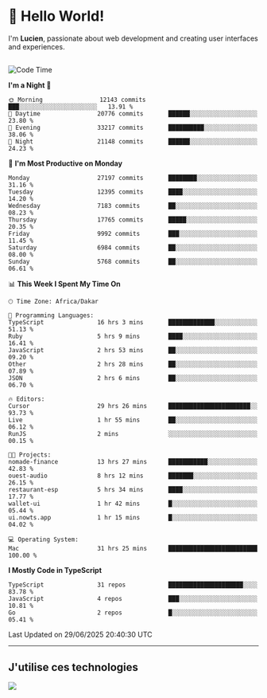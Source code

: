 # 👋 Hello World!

I'm **Lucien**, passionate about web development and creating user interfaces and experiences.

##

<!--START_SECTION:waka-->
![Code Time](http://img.shields.io/badge/Code%20Time-3%2C284%20hrs%2051%20mins-blue)

**I'm a Night 🦉** 

```text
🌞 Morning                12143 commits       ███░░░░░░░░░░░░░░░░░░░░░░   13.91 % 
🌆 Daytime                20776 commits       ██████░░░░░░░░░░░░░░░░░░░   23.80 % 
🌃 Evening                33217 commits       ██████████░░░░░░░░░░░░░░░   38.06 % 
🌙 Night                  21148 commits       ██████░░░░░░░░░░░░░░░░░░░   24.23 % 
```
📅 **I'm Most Productive on Monday** 

```text
Monday                   27197 commits       ████████░░░░░░░░░░░░░░░░░   31.16 % 
Tuesday                  12395 commits       ████░░░░░░░░░░░░░░░░░░░░░   14.20 % 
Wednesday                7183 commits        ██░░░░░░░░░░░░░░░░░░░░░░░   08.23 % 
Thursday                 17765 commits       █████░░░░░░░░░░░░░░░░░░░░   20.35 % 
Friday                   9992 commits        ███░░░░░░░░░░░░░░░░░░░░░░   11.45 % 
Saturday                 6984 commits        ██░░░░░░░░░░░░░░░░░░░░░░░   08.00 % 
Sunday                   5768 commits        ██░░░░░░░░░░░░░░░░░░░░░░░   06.61 % 
```


📊 **This Week I Spent My Time On** 

```text
🕑︎ Time Zone: Africa/Dakar

💬 Programming Languages: 
TypeScript               16 hrs 3 mins       █████████████░░░░░░░░░░░░   51.13 % 
Ruby                     5 hrs 9 mins        ████░░░░░░░░░░░░░░░░░░░░░   16.41 % 
JavaScript               2 hrs 53 mins       ██░░░░░░░░░░░░░░░░░░░░░░░   09.20 % 
Other                    2 hrs 28 mins       ██░░░░░░░░░░░░░░░░░░░░░░░   07.89 % 
JSON                     2 hrs 6 mins        ██░░░░░░░░░░░░░░░░░░░░░░░   06.70 % 

🔥 Editors: 
Cursor                   29 hrs 26 mins      ███████████████████████░░   93.73 % 
Live                     1 hr 55 mins        ██░░░░░░░░░░░░░░░░░░░░░░░   06.12 % 
RunJS                    2 mins              ░░░░░░░░░░░░░░░░░░░░░░░░░   00.15 % 

🐱‍💻 Projects: 
nomade-finance           13 hrs 27 mins      ███████████░░░░░░░░░░░░░░   42.83 % 
ouest-audio              8 hrs 12 mins       ███████░░░░░░░░░░░░░░░░░░   26.15 % 
restaurant-esp           5 hrs 34 mins       ████░░░░░░░░░░░░░░░░░░░░░   17.77 % 
wallet-ui                1 hr 42 mins        █░░░░░░░░░░░░░░░░░░░░░░░░   05.44 % 
ui.nowts.app             1 hr 15 mins        █░░░░░░░░░░░░░░░░░░░░░░░░   04.02 % 

💻 Operating System: 
Mac                      31 hrs 25 mins      █████████████████████████   100.00 % 
```

**I Mostly Code in TypeScript** 

```text
TypeScript               31 repos            █████████████████████░░░░   83.78 % 
JavaScript               4 repos             ███░░░░░░░░░░░░░░░░░░░░░░   10.81 % 
Go                       2 repos             █░░░░░░░░░░░░░░░░░░░░░░░░   05.41 % 
```




 Last Updated on 29/06/2025 20:40:30 UTC
<!--END_SECTION:waka-->
---

## J'utilise ces technologies

<p align="left">
  <a href="https://skillicons.dev">
    <img src="https://skillicons.dev/icons?i=ts,js,go,ruby,css,scss,tailwind,react,vite,nextjs,docker,figma,ableton" />
  </a>
</p>

